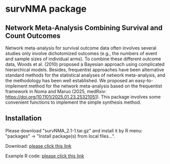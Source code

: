 
# survNMA package


## Network Meta-Analysis Combining Survival and Count Outcomes

Network meta-analysis for survival outcome data often involves several studies only involve dichotomized outcomes (e.g., the numbers of event and sample sizes of individual arms).  To combine these different outcome data, Woods et al. (2010) proposed a Bayesian approach using complicated hierarchical models. Besides, frequentist approaches have been alternative standard methods for the statistical analyses of network meta-analysis, and the methodology has been well established. We proposed an easy-to-implement method for the network meta-analysis based on the frequentist framework in Noma and Maruo (2025, medRxiv: https://doi.org/10.1101/2025.01.23.25321051). This package involves some convenient functions to implement the simple synthesis method.



## Installation

Please download "survNMA_2.1-1.tar.gz" and install it by R menu: "packages" -> "Install package(s) from local files...".

Download: [please click this link](https://github.com/nomahi/survNMA/raw/main/survNMA_2.1-1.tar.gz)

Example R code: [please click this link](https://www.ism.ac.jp/~noma/example_survNMA.r)
